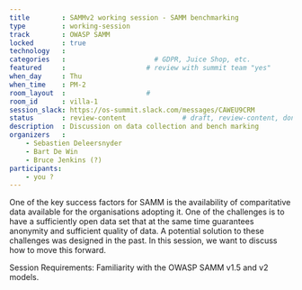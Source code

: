 ```yaml
---
title        : SAMMv2 working session - SAMM benchmarking
type         : working-session
track        : OWASP SAMM
locked       : true
technology   :
categories   :                      # GDPR, Juice Shop, etc.
featured     :                    # review with summit team "yes"
when_day     : Thu
when_time    : PM-2
room_layout  :                    #
room_id      : villa-1
session_slack: https://os-summit.slack.com/messages/CAWEU9CRM
status       : review-content              # draft, review-content, done
description  : Discussion on data collection and bench marking
organizers   :
    - Sebastien Deleersnyder
    - Bart De Win
    - Bruce Jenkins (?)
participants:
    - you ?
---
```


One of the key success factors for SAMM is the availability of comparitative data available for the organisations adopting it. One of the challenges is to have a sufficiently open data set that at the same time guarantees anonymity and sufficient quality of data. A potential solution to these challenges was designed in the past. In this session, we want to discuss how to move this forward.

Session Requirements: Familiarity with the OWASP SAMM v1.5 and v2 models.

